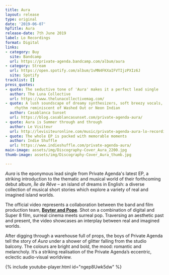 ```yaml
---
title: Aura
layout: release
type: original
date: '2019-06-07'
hpTitle: Aura
release-date: 7th June 2019
label: Lo Recordings
format: Digital
links:
- category: Buy
  site: Bandcamp
  url: https://private-agenda.bandcamp.com/album/aura
- category: Stream
  url: https://open.spotify.com/album/1vMN4FKXaIFVTIjzPXIz6J
  site: Spotify
tracklist: []
press_quotes:
- quote: The seductive tone of 'Aura' makes it a perfect lead single
  author: The Luna Collective
  url: https://www.thelunacollectivemag.com/
- quote: A lush soundscape of dreamy synthesizers, soft breezy vocals, and pulsating
    rhythm reminiscent of Washed Out or Neon Indian
  author: Casablanca Sunset
  url: https://blog.casablancasunset.com/private-agenda-aura/
- quote: Aura is Summer through and through
  author: Le Visiteur
  url: http://levisiteuronline.com/music/private-agenda-aura-lo-recordings-2/?fbclid=IwAR37aQScgNQNtiMyQ7aqvWHq8O64eXn2tUiwfcvk-m3K7hiaYQnHKvzdnZQ
- quote: The whole EP is packed with memorable moments
  author: Indie Shuffle
  url: https://www.indieshuffle.com/private-agenda-aura/
main-image: assets/img/Discography-Cover_Aura_2200.jpg
thumb-image: assets/img/Discography-Cover_Aura_thumb.jpg

---
```

_Aura_ is the eponymous lead single from Private Agenda's latest EP, a striking introduction to the thematic and musical world of their forthcoming debut album, _Île de Rêve_ – an island of dreams in English: a diverse collection of musical short stories which explore a variety of real and imagined island worlds.

The official video represents a collaboration between the band and film production team, [**Boyter and Pope**](https://vimeo.com/boyterandpopefilms). Shot on a combination of digital and Super 8 film, surreal cinema meets surreal pop. Traversing an aesthetic past and present, the video showcases an interplay between real and imagined worlds.

After digging through a warehouse full of props, the boys of Private Agenda tell the story of _Aura_ under a shower of glitter falling from the studio balcony. The colours are bright and bold, the mood: romantic and melancholy. It’s a striking realisation of the Private Agenda’s eccentric, eclectic audio-visual worldview.

{% include youtube-player.html id="ngep8Uwk5dw" %}